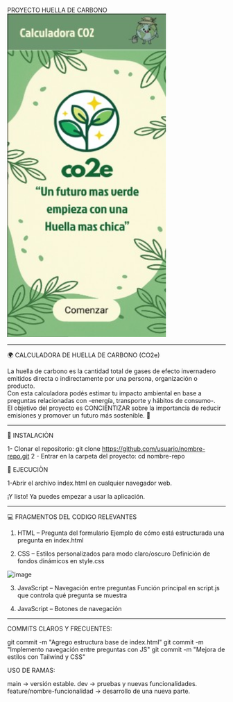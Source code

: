 PROYECTO HUELLA DE CARBONO
<img width="366" height="746" alt="image" src="Muestra.jpg" />

---------------------------------------------------------------------------------------------

🌍 CALCULADORA DE HUELLA DE CARBONO (CO2e)

La huella de carbono es la cantidad total de gases de efecto invernadero emitidos directa o indirectamente por una persona, organización o producto.  
Con esta calculadora podés estimar tu impacto ambiental en base a preguntas relacionadas con -energía, transporte y hábitos de consumo-.  
El objetivo del proyecto es CONCIENTIZAR sobre la importancia de reducir emisiones y promover un futuro más sostenible. 🌱



---------------------------------------------------------------------------------------------

🔹 INSTALACIÒN 

1- Clonar el repositorio:
git clone https://github.com/usuario/nombre-repo.git
2 - Entrar en la carpeta del proyecto:
cd nombre-repo

🔹 EJECUCIÒN

1-Abrir el archivo index.html en cualquier navegador web.

¡Y listo! Ya puedes empezar a usar la aplicación.

---------------------------------------------------------------------------------------------

💻 FRAGMENTOS DEL CODIGO RELEVANTES

1. HTML – Pregunta del formulario
   Ejemplo de cómo está estructurada una pregunta en index.html

2. CSS – Estilos personalizados para modo claro/oscuro
  Definición de fondos dinámicos en style.css
<img width="567" height="236" alt="image" src="https://github.com/user-attachments/assets/dc824e63-8d43-4f9d-a653-79be26a17d1e" />

3. JavaScript – Navegación entre preguntas
  Función principal en script.js que controla qué pregunta se muestra

4. JavaScript – Botones de navegación

---------------------------------------------------------------------------------------------

COMMITS CLAROS Y FRECUENTES:

git commit -m "Agrego estructura base de index.html"
git commit -m "Implemento navegación entre preguntas con JS"
git commit -m "Mejora de estilos con Tailwind y CSS"

USO DE RAMAS:

main → versión estable.
dev → pruebas y nuevas funcionalidades.
feature/nombre-funcionalidad → desarrollo de una nueva parte.






